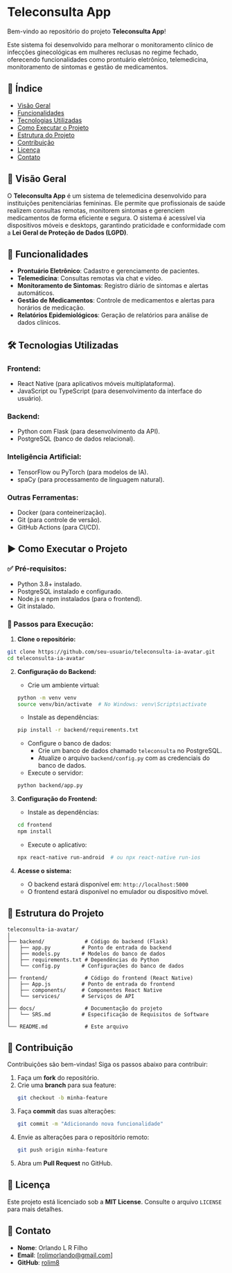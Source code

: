 # Teleconsulta App

Bem-vindo ao repositório do projeto **Teleconsulta App**! 

Este sistema foi desenvolvido para melhorar o monitoramento clínico de infecções ginecológicas em mulheres reclusas no regime fechado, oferecendo funcionalidades como prontuário eletrônico, telemedicina, monitoramento de sintomas e gestão de medicamentos.

## 📌 Índice
- [Visão Geral](#visão-geral)
- [Funcionalidades](#funcionalidades)
- [Tecnologias Utilizadas](#tecnologias-utilizadas)
- [Como Executar o Projeto](#como-executar-o-projeto)
- [Estrutura do Projeto](#estrutura-do-projeto)
- [Contribuição](#contribuição)
- [Licença](#licença)
- [Contato](#contato)

## 📖 Visão Geral
O **Teleconsulta App** é um sistema de telemedicina desenvolvido para instituições penitenciárias femininas. Ele permite que profissionais de saúde realizem consultas remotas, monitorem sintomas e gerenciem medicamentos de forma eficiente e segura. O sistema é acessível via dispositivos móveis e desktops, garantindo praticidade e conformidade com a **Lei Geral de Proteção de Dados (LGPD)**.

## 🚀 Funcionalidades
- **Prontuário Eletrônico**: Cadastro e gerenciamento de pacientes.
- **Telemedicina**: Consultas remotas via chat e vídeo.
- **Monitoramento de Sintomas**: Registro diário de sintomas e alertas automáticos.
- **Gestão de Medicamentos**: Controle de medicamentos e alertas para horários de medicação.
- **Relatórios Epidemiológicos**: Geração de relatórios para análise de dados clínicos.

## 🛠 Tecnologias Utilizadas
### Frontend:
- React Native (para aplicativos móveis multiplataforma).
- JavaScript ou TypeScript (para desenvolvimento da interface do usuário).

### Backend:
- Python com Flask (para desenvolvimento da API).
- PostgreSQL (banco de dados relacional).

### Inteligência Artificial:
- TensorFlow ou PyTorch (para modelos de IA).
- spaCy (para processamento de linguagem natural).

### Outras Ferramentas:
- Docker (para conteinerização).
- Git (para controle de versão).
- GitHub Actions (para CI/CD).

## ▶ Como Executar o Projeto
### ✅ Pré-requisitos:
- Python 3.8+ instalado.
- PostgreSQL instalado e configurado.
- Node.js e npm instalados (para o frontend).
- Git instalado.

### 🏃 Passos para Execução:

1. **Clone o repositório:**
```bash
git clone https://github.com/seu-usuario/teleconsulta-ia-avatar.git
cd teleconsulta-ia-avatar
```

2. **Configuração do Backend:**
   - Crie um ambiente virtual:
   ```bash
   python -m venv venv
   source venv/bin/activate  # No Windows: venv\Scripts\activate
   ```
   - Instale as dependências:
   ```bash
   pip install -r backend/requirements.txt
   ```
   - Configure o banco de dados:
     - Crie um banco de dados chamado `teleconsulta` no PostgreSQL.
     - Atualize o arquivo `backend/config.py` com as credenciais do banco de dados.
   - Execute o servidor:
   ```bash
   python backend/app.py
   ```

3. **Configuração do Frontend:**
   - Instale as dependências:
   ```bash
   cd frontend
   npm install
   ```
   - Execute o aplicativo:
   ```bash
   npx react-native run-android  # ou npx react-native run-ios
   ```

4. **Acesse o sistema:**
   - O backend estará disponível em: `http://localhost:5000`
   - O frontend estará disponível no emulador ou dispositivo móvel.

## 📂 Estrutura do Projeto
```
teleconsulta-ia-avatar/
│
├── backend/             # Código do backend (Flask)
│   ├── app.py          # Ponto de entrada do backend
│   ├── models.py       # Modelos do banco de dados
│   ├── requirements.txt # Dependências do Python
│   └── config.py       # Configurações do banco de dados
│
├── frontend/            # Código do frontend (React Native)
│   ├── App.js          # Ponto de entrada do frontend
│   ├── components/     # Componentes React Native
│   └── services/       # Serviços de API
│
├── docs/                # Documentação do projeto
│   └── SRS.md          # Especificação de Requisitos de Software
│
└── README.md            # Este arquivo
```

## 🤝 Contribuição
Contribuições são bem-vindas! Siga os passos abaixo para contribuir:

1. Faça um **fork** do repositório.
2. Crie uma **branch** para sua feature:
   ```bash
   git checkout -b minha-feature
   ```
3. Faça **commit** das suas alterações:
   ```bash
   git commit -m "Adicionando nova funcionalidade"
   ```
4. Envie as alterações para o repositório remoto:
   ```bash
   git push origin minha-feature
   ```
5. Abra um **Pull Request** no GitHub.

## 📜 Licença
Este projeto está licenciado sob a **MIT License**. Consulte o arquivo `LICENSE` para mais detalhes.

## 📧 Contato
- **Nome**: Orlando L R Filho
- **Email**: [rolimorlando@gmail.com]
- **GitHub**: [rolim8](https://github.com/rolim8)
